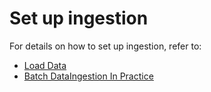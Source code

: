 # Set up ingestion

For details on how to set up ingestion, refer to:

* [Load Data](../../basics/components/segment.md#creating-a-segment)&#x20;
* [Batch DataIngestion In Practice](../../users/tutorials/batch-data-ingestion-in-practice.md)
